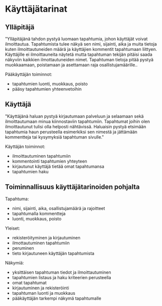 # Käyttäjätarinat

## Ylläpitäjä

"Ylläpitäjänä tahdon pystyä luomaan tapahtumia, johon käyttäjät voivat ilmoittautua. Tapahtumista tulee näkyä sen nimi,  sijainti, aika ja muita tietoja kuten ilmoittautuneiden määrä ja käyttäjien kommentit tapahtumaan liittyen. Käyttäjille ei ilmoittauneita näytetä mutta tapahtuman tekijän pitäisi saada näkyviin kaikkien ilmottautuneiden nimet. Tapahtuman tietoja pitää pystyä muokkaamaan, poistamaan ja asettamaan raja osallistujamäärille..

Pääkäyttäjän toiminnot:
- tapahtumien luonti, muokkaus, poisto
- pääsy tapahtumien yhteenvetoihin

## Käyttäjä

"Käyttäjänä haluan pystyä kirjautumaan palveluun ja selaamaan sekä ilmoittautumaan minua kiinnostaviin tapahtumiin. Tapahtumat joihin olen ilmoittautunut tulisi olla helposti nähtävissä. Haluaisin pystyä etsimään tapahtumia haun perusteella esimerkiksi sen nimestä ja jättämään kommentteja tai kysymyksiä tapahtuman sivulle."

Käyttäjän toiminnot:
- ilmoittautuminen tapahtumiin
- kommentointi tapahtumien yhteyteen
- kirjautunut käyttäjä tietää omat tapahtumansa
- tapahtumien haku

## Toiminnallisuus käyttäjätarinoiden pohjalta

Tapahtuma:
- nimi, sijainti, aika, osallistujamäärä ja rajoitteet
- tapahtumalla kommentteja
- luonti, muokkaus, poisto

Yleiset:
- rekisteröityminen ja kirjautuminen
- ilmottautuminen tapahtumiin
- peruminen
- tieto kirjautuneen käyttäjän tapahtumista

Näkymiä:
- yksittäisen tapahtuman tiedot ja ilmoittautuminen
- tapahtumien listaus ja haku kriteerien perusteella
- omat tapahtumat
- kirjautuminen ja rekisteröinti
- tapahtuman luonti ja muokkaus
- pääkäyttäjän tarkempi näkymä tapahtumalle


